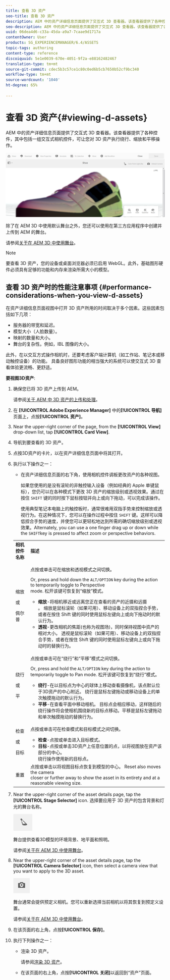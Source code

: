 ```yaml
---
title: 查看 3D 资产
seo-title: 查看 3D 资产
description: AEM 中的资产详细信息页面提供了交互式 3D 查看器。该查看器提供了各种控件，其中包括一组交互式相机控件，可让您对 3D 资产执行绕行、缩放和平移操作。
seo-description: AEM 中的资产详细信息页面提供了交互式 3D 查看器。该查看器提供了各种控件，其中包括一组交互式相机控件，可让您对 3D 资产执行绕行、缩放和平移操作。
uuid: 06dea4d6-c33a-45da-a9a7-7caae9d1717a
contentOwner: User
products: SG_EXPERIENCEMANAGER/6.4/ASSETS
topic-tags: authoring
content-type: reference
discoiquuid: 5e1e0039-670e-4051-9f2a-e88162482467
translation-type: tm+mt
source-git-commit: cdec5b3c57ce1c80c0ed6b5cb7650b52cf9bc340
workflow-type: tm+mt
source-wordcount: '1040'
ht-degree: 65%

---
```



# 查看 3D 资产{#viewing-d-assets}

AEM 中的资产详细信息页面提供了交互式 3D 查看器。该查看器提供了各种控件，其中包括一组交互式相机控件，可让您对 3D 资产执行绕行、缩放和平移操作。

![chlimage_1-16](assets/chlimage_1-16.png)

除了在 AEM 3D 中使用默认舞台之外，您还可以使用在第三方应用程序中创建并上传到 AEM 的舞台。

请参阅[关于在 AEM 3D 中使用舞台](/help/sites-classic-ui-authoring/classicui-stages-aem3d.md)。

>[!NOTE]
>
>要查看 3D 资产，您的设备或桌面浏览器必须已启用 WebGL。此外，基础图形硬件必须具有足够的功能和内存来渲染所需大小的模型。

## 查看 3D 资产时的性能注意事项 {#performance-considerations-when-you-view-d-assets}

在资产详细信息页面视图中打开 3D 资产所用的时间取决于多个因素。这些因素包括如下几项：

* 服务器的带宽和延迟。
* 模型大小（人脸数量）。
* 映射的数量和大小。
* 舞台的复杂性。例如，IBL 图像的大小。

此外，在以交互方式操作相机时，还要考虑客户端计算机（如工作站、笔记本或移动触控设备）的功能。 具备良好图形功能的相当强大的系统可以使交互式 3D 查看体验更流畅、更舒适。

**要视图3D资产**:

1. 确保您已将 3D 资产上传到 AEM。

   请参阅[关于 AEM 中 3D 资产的上传和处理](/help/sites-classic-ui-authoring/classicui-upload-proc-3d.md)。
1. 在 **[!UICONTROL Adobe Experience Manager]** 中的&#x200B;**[!UICONTROL 导航]**&#x200B;页面上，点按&#x200B;**[!UICONTROL 资产]**。
1. Near the upper-right corner of the page, from the **[!UICONTROL View]** drop-down list, tap **[!UICONTROL Card View]**.

1. 导航到要查看的 3D 资产。
1. 点按3D资产的卡片，以在资产详细信息页面中将其打开。

1. 执行以下操作之一：

   * 在资产详细信息页面的右下角，使用相机控件调板更改资产的各种视图。

      如果您使用的是没有滚轮的非触控输入设备（例如经典的 Apple 单键鼠标），您仍可以在各种模式下更改 3D 资产的缩放级别或透视效果。通过在按住 `SHIFT` 键的同时按下鼠标按钮并向上或向下拖动，可以完成该操作。

      使用典型笔记本电脑上的触控板时，通常很难用双指手势来控制缩放或透视行为。在这种情况下，您可以在操作过程中按住 `SHIFT` 键。这样可以降低捏合手势的速度，并使您可以更轻松地达到所需的确切缩放级别或透视效果。Alternately, you can use a one finger drag up or down while the `SHIFT`key is pressed to affect zoom or perspective behaviors.
   <table> 
    <tbody> 
      <tr> 
      <td><strong>相机控件名称</strong><br /> </td> 
      <td><strong>描述</strong></td> 
      </tr> 
      <tr> 
      <td><p>缩放</p> <p>或</p> <p>佩尔普</p> </td> 
      <td><p>点按或单击可在缩放和透视模式之间切换。</p> <p>Or, press and hold down the <code>ALT/OPTION</code> key during the action to temporarily toggle to Perspective<br /> mode. 松开该键可恢复到“缩放”模式。</p> 
        <ul> 
        <li><strong>缩放</strong>-将相机移近或远离您正在查看的资产的近摄和远摄<br /> 。 缩放是鼠标滚轮（如果可用）、移动设备上的双指捏合手势，或者在按住 Shift 键的同时使用鼠标左键向上或向下拖动时的默认行为。</li> 
        <li><strong>透视</strong>-更改相机的焦距(也称为视图场)，同时保持视图中资产的相对大小。 透视是鼠标滚轮（如果可用）、移动设备上的双指捏合手势，或者在按住 Shift 键的同时使用鼠标左键向上或向下拖动时的替换行为。</li> 
        </ul> </td> 
      </tr> 
      <tr> 
      <td><p>绕行</p> <p>或</p> <p>平</p> </td> 
      <td><p>点按或单击可在“绕行”和“平移”模式之间切换。</p> <p>Or, press and hold the <code>ALT/OPTION</code> key during the action to temporarily toggle to Pan mode. 松开该键可恢复到“绕行”模式。</p> 
        <ul> 
        <li><strong>绕行</strong>-在以目标点为中心的球体上移动查看摄像机，该点默认位于3D资产的中心附近。 绕行是鼠标左键拖动或移动设备上的单次触摸拖动的默认行为。</li> 
        <li><strong>平移</strong>-在查看平面中移动相机。 目标点会相应移动，这样随后的绕行操作将会使相机围绕新的目标点移动。平移是鼠标左键拖动和单次触摸拖动的替换行为。</li> 
        </ul> </td> 
      </tr> 
      <tr> 
      <td><p>检查</p> <p>或</p> <p>目标</p> </td> 
      <td><p>点按或单击可在检查模式和目标模式之间切换。</p> 
        <ul> 
        <li><strong>检查</strong>-点按或单击进入目标模式。</li> 
        <li><strong>目标</strong>-点按或单击3D资产上任意位置的点，以将视图放在资产该部分的中心。<br /> 绕行操作使用新的目标点。</li> 
        </ul> </td> 
      </tr> 
      <tr> 
      <td>重置</td> 
      <td>点按或单击以将视图目标点恢复到模型的中心。 Reset also moves the camera<br /> closer or further away to show the asset in its entirety and at a reasonable viewing size.</td> 
      </tr> 
    </tbody> 
    </table>

1. Near the upper-right corner of the asset details page, tap the **[!UICONTROL Stage Selector]** icon. 选择要应用于 3D 资产的包含背景和灯光的舞台名称。

   ![](do-not-localize/chlimage_1-2.png)

   舞台提供查看3D模型的环境背景、地平面和照明。

   请参阅[关于在 AEM 3D 中使用舞台](/help/sites-classic-ui-authoring/classicui-stages-aem3d.md)。

1. Near the upper-right corner of the asset details page, tap the **[!UICONTROL Camera Selector]** icon, then select a camera view that you want to apply to the 3D asset.

   ![](do-not-localize/chlimage_1-3.png)

   舞台通常会提供预定义相机。您可以重新选择当前相机以将其恢复到预定义设置。

   请参阅[关于在 AEM 3D 中使用舞台](/help/sites-classic-ui-authoring/classicui-stages-aem3d.md)。

1. 在该页面的右上角，点按&#x200B;**[!UICONTROL 保存]**。
1. 执行下列操作之一：

   * 渲染 3D 资产。

      请参阅[渲染 3D 资产](/help/sites-classic-ui-authoring/classicui-rendering-3d.md)。

   * 在该页面的右上角，点按&#x200B;**[!UICONTROL 关闭]**&#x200B;以返回到“资产”页面。

